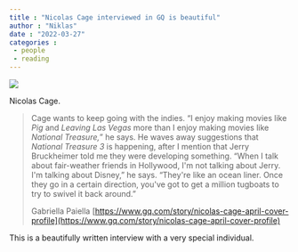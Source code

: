 ```yaml
---
title : "Nicolas Cage interviewed in GQ is beautiful"
author : "Niklas"
date : "2022-03-27"
categories : 
 - people
 - reading
---
```


![](https://niklasblog.com/wp-content/nic-cage-gq-april-2022_12_D-wm.webp)

Nicolas Cage.

> Cage wants to keep going with the indies. “I enjoy making movies like _Pig_ and _Leaving Las Vegas_ more than I enjoy making movies like _National Treasure,_” he says. He waves away suggestions that _National Treasure 3_ is happening, after I mention that Jerry Bruckheimer told me they were developing something. “When I talk about fair-weather friends in Hollywood, I'm not talking about Jerry. I'm talking about Disney,” he says. “They're like an ocean liner. Once they go in a certain direction, you've got to get a million tugboats to try to swivel it back around.”
> 
> Gabriella Paiella [https://www.gq.com/story/nicolas-cage-april-cover-profile](https://www.gq.com/story/nicolas-cage-april-cover-profile)

<script note="" src="https://cdn.jsdelivr.net/gh/Blogger-Peer-Review/quotebacks@1/quoteback.js"></script>

This is a beautifully written interview with a very special individual.
